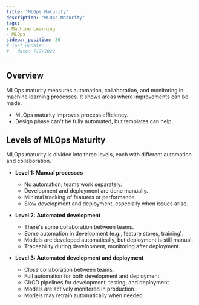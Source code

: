 ```yaml
---
title: "MLOps Maturity"
description: "MLOps Maturity"
tags: 
- Machine Learning
- MLOps
sidebar_position: 30
# last_update:
#   date: 7/7/2022
---
```



## Overview 

MLOps maturity measures automation, collaboration, and monitoring in machine learning processes. It shows areas where improvements can be made.

- MLOps maturity improves process efficiency.
- Design phase can't be fully automated, but templates can help.

## Levels of MLOps Maturity  

MLOps maturity is divided into three levels, each with different automation and collaboration.

- **Level 1: Manual processes**  
  - No automation; teams work separately.  
  - Development and deployment are done manually.  
  - Minimal tracking of features or performance.  
  - Slow development and deployment, especially when issues arise.

- **Level 2: Automated development**  
  - There's some collaboration between teams.
  - Some automation in development (e.g., feature stores, training).  
  - Models are developed automatically, but deployment is still manual.  
  - Traceability during development, monitoring after deployment.

- **Level 3: Automated development and deployment**  
  - Close collaboration between teams.
  - Full automation for both development and deployment.  
  - CI/CD pipelines for development, testing, and deployment.
  - Models are actively monitored in production.  
  - Models may retrain automatically when needed.